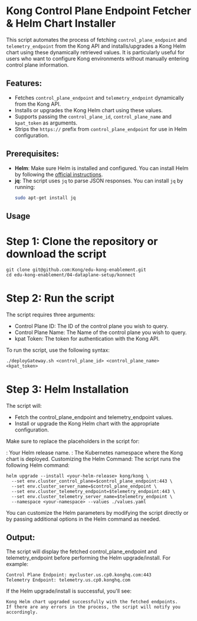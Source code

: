 # Kong Control Plane Endpoint Fetcher & Helm Chart Installer

This script automates the process of fetching `control_plane_endpoint` and `telemetry_endpoint` from the Kong API and installs/upgrades a Kong Helm chart using these dynamically retrieved values. It is particularly useful for users who want to configure Kong environments without manually entering control plane information.

## Features:
- Fetches `control_plane_endpoint` and `telemetry_endpoint` dynamically from the Kong API.
- Installs or upgrades the Kong Helm chart using these values.
- Supports passing the `control_plane_id`, `control_plane_name` and `kpat_token` as arguments.
- Strips the `https://` prefix from `control_plane_endpoint` for use in Helm configuration.

## Prerequisites:
- **Helm**: Make sure Helm is installed and configured. You can install Helm by following the [official instructions](https://helm.sh/docs/intro/install/).
- **jq**: The script uses `jq` to parse JSON responses. You can install `jq` by running:
  ```bash
  sudo apt-get install jq


## Usage 
# Step 1: Clone the repository or download the script

````
git clone git@github.com:Kong/edu-kong-enablement.git
cd edu-kong-enablement/04-dataplane-setup/konnect
````


# Step 2: Run the script

The script requires three arguments:

- Control Plane ID: The ID of the control plane you wish to query.
- Control Plane Name: The Name of the control plane you wish to query.
- kpat Token: The token for authentication with the Kong API.

To run the script, use the following syntax:

```
./deployGateway.sh <control_plane_id> <control_plane_name> <kpat_token>
```

# Step 3: Helm Installation
The script will:

- Fetch the control_plane_endpoint and telemetry_endpoint values.
- Install or upgrade the Kong Helm chart with the appropriate configuration.

Make sure to replace the placeholders in the script for:

<your-helm-release>: Your Helm release name.
<your-namespace>: The Kubernetes namespace where the Kong chart is deployed.
Customizing the Helm Command:
The script runs the following Helm command:

```
helm upgrade --install <your-helm-release> kong/kong \
  --set env.cluster_control_plane=$control_plane_endpoint:443 \
  --set env.cluster_server_name=$control_plane_endpoint \
  --set env.cluster_telemetry_endpoint=$telemetry_endpoint:443 \
  --set env.cluster_telemetry_server_name=$telemetry_endpoint \
  --namespace <your-namespace> --values ./values.yaml
```
You can customize the Helm parameters by modifying the script directly or by passing additional options in the Helm command as needed.

## Output:
The script will display the fetched control_plane_endpoint and telemetry_endpoint before performing the Helm upgrade/install. For example:

```
Control Plane Endpoint: mycluster.us.cp0.konghq.com:443
Telemetry Endpoint: telemetry.us.cp0.konghq.com
```

If the Helm upgrade/install is successful, you'll see:

```
Kong Helm chart upgraded successfully with the fetched endpoints.
If there are any errors in the process, the script will notify you accordingly.
```
